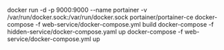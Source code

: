 docker run -d -p 9000:9000 --name portainer -v /var/run/docker.sock:/var/run/docker.sock portainer/portainer-ce
docker-compose -f web-service/docker-compose.yml build
docker-compose -f hidden-service/docker-compose.yaml up 
docker-compose -f web-service/docker-compose.yml up 
